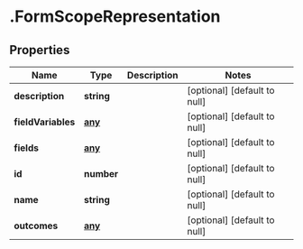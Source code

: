 # .FormScopeRepresentation

## Properties
Name | Type | Description | Notes
------------ | ------------- | ------------- | -------------
**description** | **string** |  | [optional] [default to null]
**fieldVariables** | [**any**](FormFieldRepresentation.md) |  | [optional] [default to null]
**fields** | [**any**](FormFieldRepresentation.md) |  | [optional] [default to null]
**id** | **number** |  | [optional] [default to null]
**name** | **string** |  | [optional] [default to null]
**outcomes** | [**any**](FormOutcomeRepresentation.md) |  | [optional] [default to null]


